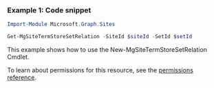 ### Example 1: Code snippet

```powershellImport-Module Microsoft.Graph.Sites

Get-MgSiteTermStoreSetRelation -SiteId $siteId -SetId $setId
```
This example shows how to use the New-MgSiteTermStoreSetRelation Cmdlet.
To learn about permissions for this resource, see the [permissions reference](/graph/permissions-reference).

